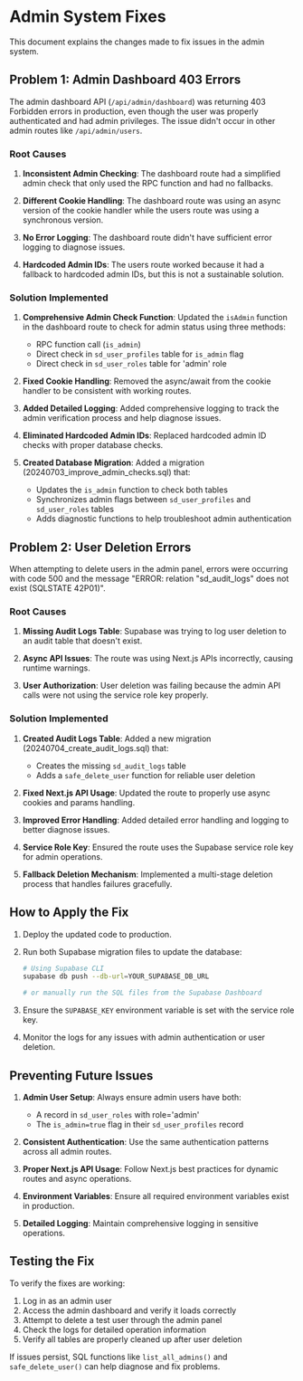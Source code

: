 # Admin System Fixes

This document explains the changes made to fix issues in the admin system.

## Problem 1: Admin Dashboard 403 Errors

The admin dashboard API (`/api/admin/dashboard`) was returning 403 Forbidden errors in production, even though the user was properly authenticated and had admin privileges. The issue didn't occur in other admin routes like `/api/admin/users`.

### Root Causes

1. **Inconsistent Admin Checking**: The dashboard route had a simplified admin check that only used the RPC function and had no fallbacks.

2. **Different Cookie Handling**: The dashboard route was using an async version of the cookie handler while the users route was using a synchronous version.

3. **No Error Logging**: The dashboard route didn't have sufficient error logging to diagnose issues.

4. **Hardcoded Admin IDs**: The users route worked because it had a fallback to hardcoded admin IDs, but this is not a sustainable solution.

### Solution Implemented

1. **Comprehensive Admin Check Function**: Updated the `isAdmin` function in the dashboard route to check for admin status using three methods:
   - RPC function call (`is_admin`)
   - Direct check in `sd_user_profiles` table for `is_admin` flag
   - Direct check in `sd_user_roles` table for 'admin' role

2. **Fixed Cookie Handling**: Removed the async/await from the cookie handler to be consistent with working routes.

3. **Added Detailed Logging**: Added comprehensive logging to track the admin verification process and help diagnose issues.

4. **Eliminated Hardcoded Admin IDs**: Replaced hardcoded admin ID checks with proper database checks.

5. **Created Database Migration**: Added a migration (20240703_improve_admin_checks.sql) that:
   - Updates the `is_admin` function to check both tables
   - Synchronizes admin flags between `sd_user_profiles` and `sd_user_roles` tables
   - Adds diagnostic functions to help troubleshoot admin authentication

## Problem 2: User Deletion Errors

When attempting to delete users in the admin panel, errors were occurring with code 500 and the message "ERROR: relation \"sd_audit_logs\" does not exist (SQLSTATE 42P01)".

### Root Causes

1. **Missing Audit Logs Table**: Supabase was trying to log user deletion to an audit table that doesn't exist.

2. **Async API Issues**: The route was using Next.js APIs incorrectly, causing runtime warnings.

3. **User Authorization**: User deletion was failing because the admin API calls were not using the service role key properly.

### Solution Implemented

1. **Created Audit Logs Table**: Added a new migration (20240704_create_audit_logs.sql) that:
   - Creates the missing `sd_audit_logs` table
   - Adds a `safe_delete_user` function for reliable user deletion

2. **Fixed Next.js API Usage**: Updated the route to properly use async cookies and params handling.

3. **Improved Error Handling**: Added detailed error handling and logging to better diagnose issues.

4. **Service Role Key**: Ensured the route uses the Supabase service role key for admin operations.

5. **Fallback Deletion Mechanism**: Implemented a multi-stage deletion process that handles failures gracefully.

## How to Apply the Fix

1. Deploy the updated code to production.

2. Run both Supabase migration files to update the database:
   ```bash
   # Using Supabase CLI
   supabase db push --db-url=YOUR_SUPABASE_DB_URL
   
   # or manually run the SQL files from the Supabase Dashboard
   ```

3. Ensure the `SUPABASE_KEY` environment variable is set with the service role key.

4. Monitor the logs for any issues with admin authentication or user deletion.

## Preventing Future Issues

1. **Admin User Setup**: Always ensure admin users have both:
   - A record in `sd_user_roles` with role='admin'
   - The `is_admin=true` flag in their `sd_user_profiles` record

2. **Consistent Authentication**: Use the same authentication patterns across all admin routes.

3. **Proper Next.js API Usage**: Follow Next.js best practices for dynamic routes and async operations.

4. **Environment Variables**: Ensure all required environment variables exist in production.

5. **Detailed Logging**: Maintain comprehensive logging in sensitive operations.

## Testing the Fix

To verify the fixes are working:

1. Log in as an admin user
2. Access the admin dashboard and verify it loads correctly
3. Attempt to delete a test user through the admin panel
4. Check the logs for detailed operation information
5. Verify all tables are properly cleaned up after user deletion

If issues persist, SQL functions like `list_all_admins()` and `safe_delete_user()` can help diagnose and fix problems.